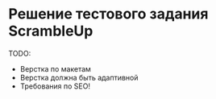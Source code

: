 # Решение тестового задания ScrambleUp

TODO:

- Верстка по макетам
- Верстка должна быть адаптивной
- Требования по SEO!
